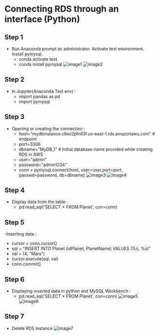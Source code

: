 # Connecting RDS through an interface (Python)
## Step 1
- Run Anaconda prompt as administrator. Activate test environment. Install pymysql.
  - conda activate test
  - conda install pymysql
![image1](https://github.com/Jasmy118/scripturient/blob/Image/1%20install%20conda%20mysql.JPG)
![image2](https://github.com/Jasmy118/scripturient/blob/Image/2%20install%20conda%20mysql.JPG)
## Step 2
- In Jupyter(Anaconda Test env) :
  - import pandas as pd
  - import pymysql
## Step 3
- Opening or creating the connection :
  - host="mydbinstance.c8xo2pfnll3f.us-east-1.rds.amazonaws.com" # endpoint
  - port=3306
  - dbname="MyDB_1" # Initial database name provided while creating RDS in AWS
  - user="admin"
  - password="admin1234"
  - conn = pymysql.connect(host, user=user,port=port, passwd=password, db=dbname)
![image3](https://github.com/Jasmy118/scripturient/blob/Image/3%20Connect%20to%20RDS%20and%20retrieve%20data%20in%20python.JPG)
![image4](https://github.com/Jasmy118/scripturient/blob/Image/4%20RDS%20connected%20with%20python%20and%20workbench.JPG)
## Step 4
- Display data from the table :
  - pd.read_sql('SELECT * FROM Planet', con=conn)
## Step 5
-Inserting data :
  - cursor = conn.cursor()
  - sql = "INSERT INTO Planet (idPlanet, PlanetName) VALUES (%s, %s)"
  - val = (4, "Mars")
  - cursor.execute(sql, val)
  - conn.commit()
## Step 6
- Displaying inserted data in python and MySQL Workbench :
  - pd.read_sql('SELECT * FROM Planet', con=conn)
![image5](https://github.com/Jasmy118/scripturient/blob/Image/5%20RDS%20Connection%20Python.JPG)
![image6](https://github.com/Jasmy118/scripturient/blob/Image/6%20Final%20Update.JPG)
## Step 7
- Delete RDS Instance
![image7](https://github.com/Jasmy118/scripturient/blob/Image/7%20Delete%20Instance.JPG)
